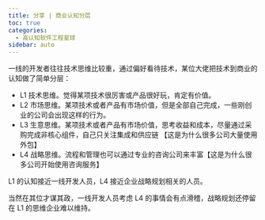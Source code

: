 ```yaml
---
title: 分享 | 商业认知分层
toc: true
categories: 
  - 高认知软件工程星球
sidebar: auto
---
```


一线的开发者往往技术思维比较重，通过偏好看待技术，某位大佬把技术到商业的认知做了简单分层：

- L1 技术思维。觉得某项技术很厉害或产品很好玩，肯定有价值。
- L2 市场思维。某项技术或者产品有市场价值，但是全部自己完成，一些刚创业的公司会出现这样的行为。
- L3 生意思维。某项技术或者产品有市场价值，思考收益和成本，尽量通过采购完成非核心组件，自己只关注集成和供应链 【这是为什么很多公司大量使用外包】
- L4  战略思维。流程和管理也可以通过专业的咨询公司来丰富【这是为什么很多公司开始使用咨询服务】

L1 的认知接近一线开发人员，L4 接近企业战略规划相关的人员。

当然在其位才谋其政，一线开发人员考虑 L4 的事情会有点滑稽，战略规划还停留在 L1 的思维企业难以维持。


